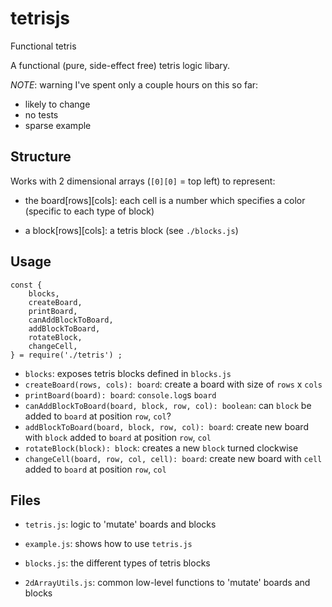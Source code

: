 # tetrisjs
Functional tetris

A functional (pure, side-effect free) tetris logic libary.

*NOTE*: warning I've spent only a couple hours on this so far:

- likely to change
- no tests
- sparse example

## Structure

Works with 2 dimensional arrays (`[0][0]` = top left) to represent:

- the board[rows][cols]: each cell is a number which specifies a color (specific to each type of block)

- a block[rows][cols]: a tetris block (see `./blocks.js`)

## Usage

```
const {
    blocks,
    createBoard,
    printBoard,
    canAddBlockToBoard,
    addBlockToBoard,
    rotateBlock,
    changeCell,
} = require('./tetris') ;
```

- `blocks`: exposes tetris blocks defined in `blocks.js`
- `createBoard(rows, cols): board`: create a board with size of `rows` x `cols`
- `printBoard(board): board`: `console.log`s `board`
- `canAddBlockToBoard(board, block, row, col): boolean`: can `block` be added to `board` at position `row`, `col`?
- `addBlockToBoard(board, block, row, col): board`: create new board with `block` added to `board` at position `row`, `col`
- `rotateBlock(block): block`: creates a new `block` turned clockwise
- `changeCell(board, row, col, cell): board`: create new board with `cell` added to `board` at position `row`, `col`

## Files

- `tetris.js`: logic to 'mutate' boards and blocks

- `example.js`: shows how to use `tetris.js`

- `blocks.js`: the different types of tetris blocks

- `2dArrayUtils.js`: common low-level functions to 'mutate' boards and blocks
